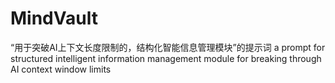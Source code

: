 # MindVault
“用于突破AI上下文长度限制的，结构化智能信息管理模块”的提示词
a prompt for structured intelligent information management module for breaking through AI context window limits
